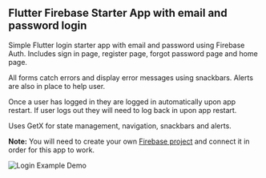 ## Flutter Firebase Starter App with email and password login

Simple Flutter login starter app with email and password using Firebase Auth.  Includes sign in page, register page, forgot password page and home page.  

All forms catch errors and display error messages using snackbars.  Alerts are also in place to help user. 

Once a user has logged in they are logged in automatically upon app restart.  If user logs out they will need to log back in upon app restart.  

Uses GetX for state management, navigation, snackbars and alerts.

**Note:** You will need to create your own [Firebase project](https://console.firebase.google.com/) and connect it in order for this app to work.

![Login Example Demo](gif/loginExampleGif.gif)